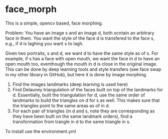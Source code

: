 # face_morph
 
This is a simple, opencv based, face morphing. 

Problem: You have an image s and an image d, both ocntain an arbitrary face in them. You want the style of the face d is transfered to the face s, e.g., if d is laghing you want s to lagh.

Given two portraits, s and d, we want d to have the same style as of s. For example, if s has a face with open mouth, we want the face in d to have an open mouth too, eventhough the mouth in d is close in the original image. This can be done by deep learning tools and style transfers (see face swap in my other library in GitHub), but here it is done by image morphing.

1) Find the images landmarks (deep learning is used here) 
2) Find Delauney triangulation of the faces built on top of the landmarks for d. Essentially, built the triangulation for d, use the same order of landmarks to build the triangles on d for s as well. This makes sure that the triangles point to the same areas as of in d.
3) For each pair of triangles (in d and s, note they are corresponding as they have been built on the same landmark orders), find a transformation from trangle in d to the same triangle in s.

To install use the environment.yml 
